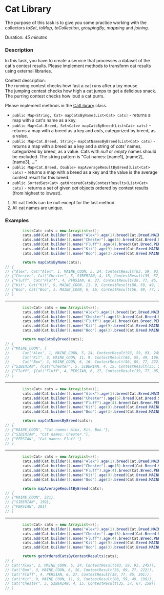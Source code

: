 # Cat Library

The purpose of this task is to give you some practice working with the collectors _toSet_, _toMap_, _toCollection_, _groupingBy_, _mapping_ and _joining_.

Duration: _45 minutes_

### Description

In this task, you have to create a service that processes a dataset of the cat's contest results. Please implement methods to transform cat results using external libraries.

Contest description: <br>
The running contest checks how fast a cat runs after a toy mouse.<br>
The jumping contest checks how high a cat jumps to get a delicious snack.<br>
The purring contest checks how loud a cat purrs.

Please implement methods in the [CatLibrary](src/main/java/com/epam/autotasks/CatLibrary.java) class.

- `public Map<String, Cat> mapCatsByName(List<Cat> cats)` - returns a map with a cat's name as a key.
- `public Map<Cat.Breed, Set<Cat>> mapCatsByBreed(List<Cat> cats)` - returns a map with a breed as a key and _cats_, categorized by breed, as a value.
- `public Map<Cat.Breed, String> mapCatNamesByBreed(List<Cat> cats)` - returns a map with a breed as a key and a string of _cats'_ names, categorized by breed, as a value. Cats with _null_ or _empty_ names should be excluded. The string pattern is "Cat names: [name1], [name2], [name3], ..."
- `public Map<Cat.Breed, Double> mapAverageResultByBreed(List<Cat> cats)` - returns a map with a breed as a key and the value is the average contest result for this breed.
- `public SortedSet<Cat> getOrderedCatsByContestResults(List<Cat> cats)` - returns a set of given _cat_ objects ordered by contest results (from highest to lowest).

1. All cat fields can be null except for the last method.
2. All cat names are unique.

### Examples

```java
        List<Cat> cats = new ArrayList<>();
        cats.add(Cat.builder().name("Alex").age(1).breed(Cat.Breed.MAINE_COON).weight(5).awards(24).contestResult(new ContestResult(93, 59, 93).build());
        cats.add(Cat.builder().name("Chester").age(5).breed(Cat.Breed.SIBERIAN).weight(4).awards(15).contestResult(new ContestResult(35, 57, 67).build());
        cats.add(Cat.builder().name("Fluff").age(4).breed(Cat.Breed.PERSIAN).weight(6).awards(27).contestResult(new ContestResult(39, 77, 85).build());
        cats.add(Cat.builder().name("Kit").age(9).breed(Cat.Breed.MAINE_COON).weight(11).awards(9).contestResult(new ContestResult(88, 59, 49).build());
        cats.add(Cat.builder().name("Boo").age(3).breed(Cat.Breed.MAINE_COON).weight(6).awards(16).contestResult(new ContestResult(56, 89, 77).build());

        return mapCatsByName(cats);
// {
// {"Alex", Cat("Alex", 1, MAINE_COON, 5, 24, ContestResult(93, 59, 93, 245)))},
// {"Chester", Cat("Chester", 5, SIBERIAN, 4, 15, ContestResult(35, 57, 67, 159)))},
// {"Fluff", Cat("Fluff", 4, PERSIAN, 6, 27, ContestResult(39, 77, 85, 201)))}
// {"Kit", Cat("Kit", 9, MAINE_COON, 11, 9, ContestResult(88, 59, 49, 196)))}
// {"Boo", Cat("Boo", 3, MAINE_COON, 6, 16, ContestResult(56, 89, 77, 222)))}
// }
```

---

```java
        List<Cat> cats = new ArrayList<>();
        cats.add(Cat.builder().name("Alex").age(1).breed(Cat.Breed.MAINE_COON).weight(5).awards(24).contestResult(new ContestResult(93, 59, 93).build());
        cats.add(Cat.builder().name("Chester").age(5).breed(Cat.Breed.SIBERIAN).weight(4).awards(15).contestResult(new ContestResult(35, 57, 67).build());
        cats.add(Cat.builder().name("Fluff").age(4).breed(Cat.Breed.PERSIAN).weight(6).awards(27).contestResult(new ContestResult(39, 77, 85).build());
        cats.add(Cat.builder().name("Kit").age(9).breed(Cat.Breed.MAINE_COON).weight(11).awards(9).contestResult(new ContestResult(88, 59, 49).build());
        cats.add(Cat.builder().name("Boo").age(3).breed(Cat.Breed.MAINE_COON).weight(6).awards(16).contestResult(new ContestResult(56, 89, 77).build());

        return mapCatsByBreed(cats);
// {
// {"MAINE_COON", {
//      Cat("Alex", 1, MAINE_COON, 5, 24, ContestResult(93, 59, 93, 245))),
//      Cat("Kit", 9, MAINE_COON, 11, 9, ContestResult(88, 59, 49, 196))),
//      Cat("Boo", 3, MAINE_COON, 6, 16, ContestResult(56, 89, 77, 222)))}}
// {"SIBERIAN", {Cat("Chester", 5, SIBERIAN, 4, 15, ContestResult(35, 57, 67, 159)))}},
// {"Fluff", {Cat("Fluff", 4, PERSIAN, 6, 27, ContestResult(39, 77, 85, 201)))}}
// }
```

---

```java
        List<Cat> cats = new ArrayList<>();
        cats.add(Cat.builder().name("Alex").age(1).breed(Cat.Breed.MAINE_COON).weight(5).awards(24).contestResult(new ContestResult(93, 59, 93).build());
        cats.add(Cat.builder().name("Chester").age(5).breed(Cat.Breed.SIBERIAN).weight(4).awards(15).contestResult(new ContestResult(35, 57, 67).build());
        cats.add(Cat.builder().name("Fluff").age(4).breed(Cat.Breed.PERSIAN).weight(6).awards(27).contestResult(new ContestResult(39, 77, 85).build());
        cats.add(Cat.builder().name("Kit").age(9).breed(Cat.Breed.MAINE_COON).weight(11).awards(9).contestResult(new ContestResult(88, 59, 49).build());
        cats.add(Cat.builder().name("Boo").age(3).breed(Cat.Breed.MAINE_COON).weight(6).awards(16).contestResult(new ContestResult(56, 89, 77).build());

        return mapCatNamesByBreed(cats);
// {
// {"MAINE_COON", "Cat names: Alex, Kit, Boo."},
// {"SIBERIAN", "Cat names: Chester."},
// {"PERSIAN", "Cat names: Fluff."}
// }
```

---

```java
        List<Cat> cats = new ArrayList<>();
        cats.add(Cat.builder().name("Alex").age(1).breed(Cat.Breed.MAINE_COON).weight(5).awards(24).contestResult(new ContestResult(93, 59, 93).build());
        cats.add(Cat.builder().name("Chester").age(5).breed(Cat.Breed.SIBERIAN).weight(4).awards(15).contestResult(new ContestResult(35, 57, 67).build());
        cats.add(Cat.builder().name("Fluff").age(4).breed(Cat.Breed.PERSIAN).weight(6).awards(27).contestResult(new ContestResult(39, 77, 85).build());
        cats.add(Cat.builder().name("Kit").age(9).breed(Cat.Breed.MAINE_COON).weight(11).awards(9).contestResult(new ContestResult(88, 59, 49).build());
        cats.add(Cat.builder().name("Boo").age(3).breed(Cat.Breed.MAINE_COON).weight(6).awards(16).contestResult(new ContestResult(56, 89, 77).build());

        return mapAverageResultByBreed(cats);
// {
// {"MAINE_COON", 221},
// {"SIBERIAN", 159},
// {"PERSIAN", 201}
// }
```

---

```java
        List<Cat> cats = new ArrayList<>();
        cats.add(Cat.builder().name("Alex").age(1).breed(Cat.Breed.MAINE_COON).weight(5).awards(24).contestResult(new ContestResult(93, 59, 93).build());
        cats.add(Cat.builder().name("Chester").age(5).breed(Cat.Breed.SIBERIAN).weight(4).awards(15).contestResult(new ContestResult(35, 57, 67).build());
        cats.add(Cat.builder().name("Fluff").age(4).breed(Cat.Breed.PERSIAN).weight(6).awards(27).contestResult(new ContestResult(39, 77, 85).build());
        cats.add(Cat.builder().name("Kit").age(9).breed(Cat.Breed.MAINE_COON).weight(11).awards(9).contestResult(new ContestResult(88, 59, 49).build());
        cats.add(Cat.builder().name("Boo").age(3).breed(Cat.Breed.MAINE_COON).weight(6).awards(16).contestResult(new ContestResult(56, 89, 77).build());

        return getOrderedCatsByContestResults(cats);
// {
// Cat("Alex", 1, MAINE_COON, 5, 24, ContestResult(93, 59, 93, 245)),
// Cat("Boo", 3, MAINE_COON, 6, 16, ContestResult(56, 89, 77, 222)),
// Cat("Fluff", 4, PERSIAN, 6, 27, ContestResult(39, 77, 85, 201)),
// Cat("Kit", 9, MAINE_COON, 11, 9, ContestResult(88, 59, 49, 196)),
// Cat("Chester", 5, SIBERIAN, 4, 15, ContestResult(35, 57, 67, 159))
// }
```
